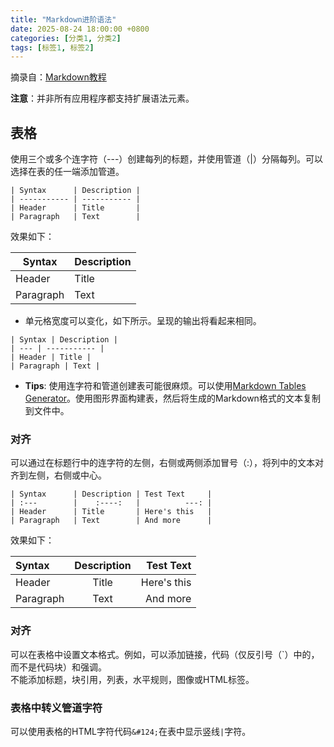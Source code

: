 ```yaml
---
title: "Markdown进阶语法"
date: 2025-08-24 18:00:00 +0800
categories: [分类1, 分类2]
tags: [标签1, 标签2]
---
```

摘录自：[Markdown教程](https://markdown.com.cn/basic-syntax)

**注意**：并非所有应用程序都支持扩展语法元素。
## 表格
使用三个或多个连字符（---）创建每列的标题，并使用管道（|）分隔每列。可以选择在表的任一端添加管道。
```
| Syntax      | Description |
| ----------- | ----------- |
| Header      | Title       |
| Paragraph   | Text        |
```
效果如下：  

| Syntax | Description |
| --- | ----------- |
| Header | Title |
| Paragraph | Text |

- 单元格宽度可以变化，如下所示。呈现的输出将看起来相同。
```
| Syntax | Description |
| --- | ----------- |
| Header | Title |
| Paragraph | Text |
```
- **Tips**: 使用连字符和管道创建表可能很麻烦。可以使用[Markdown Tables Generator](https://www.tablesgenerator.com/markdown_tables)。使用图形界面构建表，然后将生成的Markdown格式的文本复制到文件中。

### 对齐
可以通过在标题行中的连字符的左侧，右侧或两侧添加冒号（:），将列中的文本对齐到左侧，右侧或中心。
```
| Syntax      | Description | Test Text     |
| :---        |    :----:   |          ---: |
| Header      | Title       | Here's this   |
| Paragraph   | Text        | And more      |
```
效果如下：  

| Syntax      | Description | Test Text     |
| :---        |    :----:   |          ---: |
| Header      | Title       | Here's this   |
| Paragraph   | Text        | And more      |

### 对齐
可以在表格中设置文本格式。例如，可以添加链接，代码（仅反引号（`）中的，而不是代码块）和强调。  
不能添加标题，块引用，列表，水平规则，图像或HTML标签。

### 表格中转义管道字符
可以使用表格的HTML字符代码`&#124;`在表中显示竖线`|`字符。
